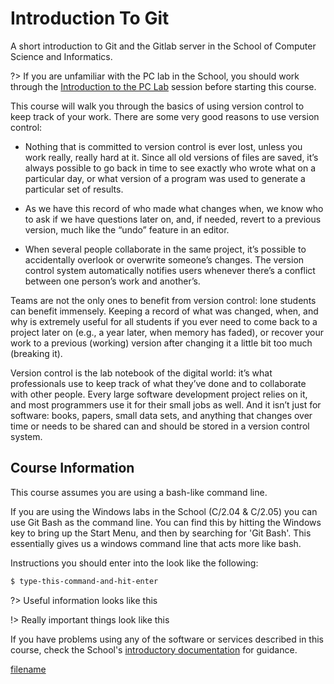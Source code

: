 # Introduction To Git

A short introduction to Git and the Gitlab server in the School of Computer Science and Informatics.

?> If you are unfamiliar with the PC lab in the School, you should work through the [Introduction to the PC Lab](http://comsc.pages.cs.cf.ac.uk/introduction-to-pc-lab/#/) session before starting this course.

This course will walk you through the basics of using version control to keep track of your work. There are some very good reasons to use version control:

* Nothing that is committed to version control is ever lost, unless you work really, really hard at it. Since all old versions of files are saved, it’s always possible to go back in time to see exactly who wrote what on a particular day, or what version of a program was used to generate a particular set of results.

* As we have this record of who made what changes when, we know who to ask if we have questions later on, and, if needed, revert to a previous version, much like the “undo” feature in an editor.

* When several people collaborate in the same project, it’s possible to accidentally overlook or overwrite someone’s changes. The version control system automatically notifies users whenever there’s a conflict between one person’s work and another’s.

Teams are not the only ones to benefit from version control: lone students can benefit immensely. Keeping a record of what was changed, when, and why is extremely useful for all students if you ever need to come back to a project later on (e.g., a year later, when memory has faded), or recover your work to a previous (working) version after changing it a little bit too much (breaking it).

Version control is the lab notebook of the digital world: it’s what professionals use to keep track of what they’ve done and to collaborate with other people. Every large software development project relies on it, and most programmers use it for their small jobs as well. And it isn’t just for software: books, papers, small data sets, and anything that changes over time or needs to be shared can and should be stored in a version control system.

## Course Information

This course assumes you are using a bash-like command line.

If you are using the Windows labs in the School (C/2.04 & C/2.05) you can use Git Bash as the command line. You can find this by hitting the Windows key to bring up the Start Menu, and then by searching for 'Git Bash'. This essentially gives us a windows command line that acts more like bash.

Instructions you should enter into the  look like the following:

```bash
$ type-this-command-and-hit-enter
```

?> Useful information looks like this

!> Really important things look like this

If you have problems using any of the software or services described in this course, check the School's [introductory documentation](https://docs.cs.cf.ac.uk/notes/) for guidance.


[filename](about.md ':include')
